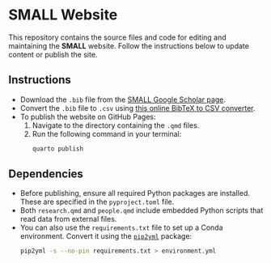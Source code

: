 # SMALL Website

This repository contains the source files and code for editing and maintaining the **SMALL** website. Follow the instructions below to update content or publish the site.

## Instructions

- Download the `.bib` file from the [SMALL Google Scholar page](https://scholar.google.com/citations?user=MGrbI2UAAAAJ&hl=pt-BR).
- Convert the `.bib` file to `.csv` using [this online BibTeX to CSV converter](https://www.bibtex.com/c/bibtex-to-csv-converter/).
- To publish the website on GitHub Pages:
  1. Navigate to the directory containing the `.qmd` files.
  2. Run the following command in your terminal:
     ```bash
     quarto publish
     ```

## Dependencies

- Before publishing, ensure all required Python packages are installed. These are specified in the `pyproject.toml` file.
- Both `research.qmd` and `people.qmd` include embedded Python scripts that read data from external files.
- You can also use the `requirements.txt` file to set up a Conda environment. Convert it using the [`pip2yml`](https://pypi.org/project/pip2yml/) package:
  ```bash
  pip2yml -s --no-pin requirements.txt > environment.yml
  ```

